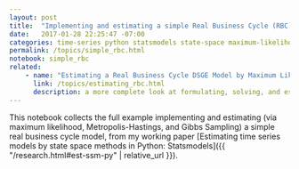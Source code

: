 ```yaml
---
layout: post
title:  "Implementing and estimating a simple Real Business Cycle (RBC) model"
date:   2017-01-28 22:25:47 -07:00
categories: time-series python statsmodels state-space maximum-likelihood bayesian metropolis-hastings gibbs-sampling real-business-cycle dsge-model
permalink: /topics/simple_rbc.html
notebook: simple_rbc
related:
    - name: "Estimating a Real Business Cycle DSGE Model by Maximum Likelihood in Python"
      link: /topics/estimating_rbc.html
      description: a more complete look at formulating, solving, and estimating (by maximum likelihood) this same RBC model
---
```


This notebook collects the full example implementing and estimating (via maximum likelihood, Metropolis-Hastings, and Gibbs Sampling) a simple real business cycle model, from my working paper [Estimating time series models by state space methods in Python: Statsmodels]({{ "/research.html#est-ssm-py" | relative_url }}).